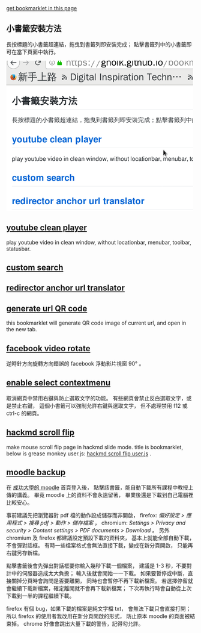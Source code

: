 <meta charset="UTF-8">

<a href="//gholk.github.io/bookmarklet">
  get bookmarklet in this page
</a>

## 小書籤安裝方法
長按標題的小書籤超連結，拖曳到書籤列即安裝完成；
點擊書籤列中的小書籤即可在當下頁面中執行。

![drag bookmarklet vedio](bookmarklet-add.gif)

<h2>
<a title="play youtube video in clean browser window"
   href='javascript:void function () {const urlToPlayer={};urlToPlayer.youtube=function(location){const scan=location.search.match(/[&\/\?]v=([^&]*)/);const id=scan[1];return"https://youtube.com/embed/"+id};function openCleanWindow(url){window.open(url,"clean youtube player","resizable")}function createButton(){const menuId="menu-container";const button=document.createElement("button");button.textContent="clean window";button.onclick=(()=>{const url=urlToPlayer.youtube(location);openCleanWindow(url)});document.getElementById(menuId).appendChild(button)}openCleanWindow(urlToPlayer.youtube(location));}()'>
   youtube clean player
</a>
</h2>

play youtube video in clean window,
without locationbar, menubar, toolbar, statusbar.


<h2>
  <a href='javascript:void function () {const map={};map.set=function(alias,url,name){this[alias]={url:url,name:name}};map.createForm=function(key){const form=document.createElement("form");const search=this[key];form.action=search.url;form.target="_blank";const input=document.createElement("input");input.name=search.name;form.appendChild(input);return form};map.search=function(key,string){const form=this.createForm(key);form.querySelector("input").value=string;document.documentElement.appendChild(form);form.submit()};map.set("pttpedia","http://zh.pttpedia.wikia.com/wiki/特殊:搜索","query");function promptSearch(string){if(!string)string=prompt("custom search");const scan=string.match(/([^\s]+)\s(.*)$/);const key=scan[1];const value=scan[2];map.search(key,value)}promptSearch();}()'>
  custom search
  </a>
</h2>

<h2>
<a title="jupmer translator"
href='javascript:void function () {var jumperTranslator={urlScheme:null,decode:decodeURIComponent,translate:function(url){const scan;if(scan=url.match(this.urlScheme)){return this.decode(scan[1])}else return null},modifyAnchor:function(anchor){const newUrl=this.translate(anchor.href);if(typeof newUrl=="string")anchor.href=newUrl;return anchor},modifyAllAnchor:function(){for(const anchor of document.querySelectorAll("a")){this.modifyAnchor(anchor)}},promptUrlScheme:function(){const urlRegexpString=prompt("url scheme regexp");this.urlScheme=new RegExp(urlRegexpString)}};jumperTranslator.promptUrlScheme();}()'>
redirector anchor url translator</a>
</h2>

## [generate url QR code][url qrcode]
this bookmarklet will generate QR code image of current url,
and open in the new tab.

[url qrcode]: javascript:void%20function%20()%20%7Bconst%20url=window.location.href;const%20qrcodeUrl=%60http://chart.googleapis.com/chart?chs=150x150&cht=qr&chl=$%7Burl%7D%60;window.open(qrcodeUrl);%7D() "generate QR code image of current url"

## [facebook video rotate]
逆時針方向旋轉方向錯誤的 facebook 浮動影片視窗 90° 。

## [enable select contextmenu]
取消網頁中禁用右鍵與防止選取文字的功能。
有些網頁會禁止反白選取文字，或是禁止右鍵，
這個小書籤可以強制允許右鍵與選取文字，
但不處理禁用 f12 或 ctrl-c 的網頁。

## [hackmd scroll flip]
make mouse scroll flip page in hackmd slide mode.
title is bookmarklet, below is grease monkey user.js:
[hackmd scroll flip user.js] .

## [moodle backup]
在 [成功大學的 moodle][moodle.ncku] 首頁登入後，
點擊該書籤，能自動下載所有課程中教授上傳的講義。
畢竟 moodle 上的資料不會永遠留著，
畢業後還是下載到自己電腦裡比較安心。

事前建議先把瀏覽器對 pdf 檔的動作設成儲存而非開啟，
firefox: *偏好設定 > 應用程式 > 搜尋 pdf > 動作 > 儲存檔案* ，
chromium: *Settings > Privacy and security >
Content settings > PDF documents > Download* 。
另外 chromium 及 firefox 都建議設定預設下載的資料夾，
基本上就能全部自動下載，不會彈對話框。
有時一些檔案格式會無法直接下載，變成在新分頁開啟，
只能再右鍵另存新檔。

點擊書籤後會先彈出對話框要你輸入幾秒下載一個檔案，
建議是 1-3 秒，不要對計中的伺服器造成太大負擔；
輸入後就會開始一一下載。
如果要暫停或中斷，直接關掉分頁時會詢問是否要離開，
同時也會暫停不再下載新檔案。
若選擇停留就會繼續下載新檔案，確定離開就不會再下載新檔案；
下次再執行時會自動從上次下載到一半的課程繼續下載。

firefox 有個 bug，如果下載的檔案是純文字檔 txt，
會無法下載只會直接打開；
所以 firefox 的使用者我改用在新分頁開啟的形式，
防止原本 moodle 的頁面被結束掉。
chrome 好像會跳出大量下載的警告，記得勾允許。

[moodle.ncku]: https://moodle.ncku.edu.tw/
[moodle backup]: javascript:void%20function%20()%20%7Bclass%20MoodleCrawler%7Bconstructor()%7Bthis.sleepInterval=3;this.domParser=new%20DOMParser;this.textDecoder=new%20TextDecoder(%22UTF-8%22)%7Dasync%20fetch(url)%7Breturn%20await%20fetch(url,%7Bcredentials:%22same-origin%22%7D)%7Dasync%20$fetch(url)%7Bconst%20response=await%20this.fetch(url);const%20html=await%20response.text();const%20dom=this.domParser.parseFromString(html,%22text/html%22);return%20dom%7D*extractAllCourseId(document)%7Bconst%20anchorList=document.querySelectorAll(%22.block_course_list%20a%22);for(const%20anchor%20of%20anchorList)%7Bconst%20url=new%20URL(anchor.href);yield%20url.searchParams.get(%22id%22)%7D%7DextractTitle(document)%7Breturn%20document.getElementById(%22logobox%22).textContent.trim()%7D*extractFolder(url)%7Bconst%20folder=this.$fetch(url);const%20fileList=folder.then(dom=%3E%7Breturn%20dom.querySelectorAll(%22.fp-filename-icon%20a%22)%7D);let%20finish=false;let%20index=0;while(!finish)%7Byield%20fileList.then(anchorList=%3E%7Blet%20anchor=null;if(index%3CanchorList.length)%7Banchor=anchorList%5Bindex%5D;index++%7Dif(index%3E=anchorList.length)finish=true;return%7Burl:anchor.href%7D%7D)%7D%7D*extractByType(tr)%7Bconst%20url=tr.querySelector(%22a%22).href;let%20description=tr.querySelector(%22td:last-child%22).textContent;description=description.trim();if(url.includes(%22/mod/resource/view.php%22))%7Byield%7Burl:url,description:description%7D%7Delse%20if(url.includes(%22/mod/folder/view.php%22))%7Byield*this.extractFolder(url)%7Delse%20if(url.includes(%22/mod/page/view.php%22)%7C%7Curl.includes(%22/mod/url/view.php%22))%7Byield%7Burl:url,description:description%7D%7Delse%20console.error(%60unknown%20file%20type:%20$%7Burl%7D%60)%7D*extractAllFile(document)%7Bconst%20tableRowNonEmptySelector=%22#region-main-box%20tr%5Bclass%5D%22;for(const%20tr%20of%20document.querySelectorAll(tableRowNonEmptySelector))%7Byield*this.extractByType(tr)%7D%7Dasync%20$fetchCourseResource(id)%7Bconst%20url=%60https://moodle.ncku.edu.tw/course/resources.php?id=$%7Bid%7D%60;return%20await%20this.$fetch(url)%7Dsleep(second=this.sleepInterval)%7Breturn%20new%20Promise(wake=%3EsetTimeout(wake,second*1e3))%7DgetLastCourseId()%7Breturn%20localStorage.getItem(%22moodle-backup-current-id%22)%7DsetLastCourseId(id)%7BlocalStorage.setItem(%22moodle-backup-current-id%22,id)%7DremoveLastCourseId()%7BlocalStorage.removeItem(%22moodle-backup-current-id%22)%7Dasync%20run()%7Bthis.runInit();let%20lastCourseId=this.getLastCourseId();let%20alreadyDownload;if(lastCourseId)alreadyDownload=true;else%20alreadyDownload=false;for(const%20id%20of%20this.extractAllCourseId(document))%7Bif(alreadyDownload)%7Bif(lastCourseId==id)alreadyDownload=false;else%20continue%7Dthis.setLastCourseId(id);const%20resource=await%20this.$fetchCourseResource(id);const%20title=this.extractTitle(resource);await%20this.sleep();for(let%20file%20of%20this.extractAllFile(resource))%7Bif(file&&file.then)file=await%20file;if(file)%7Bthis.download(file.url);await%20this.sleep()%7D%7D%7Dthis.removeLastCourseId();this.runDestruct()%7DrunInit()%7Bthis.downloadInit();this.preventExitInit()%7DrunDestruct()%7Bthis.downloadDestruct();this.preventExitDestruct()%7DisFirefox()%7Breturn%20navigator.userAgent.match(/firefox/i)%7DdownloadInit()%7Bconst%20anchor=document.createElement(%22a%22);if(!this.isFirefox())anchor.setAttribute(%22download%22,%22%22);anchor.setAttribute(%22target%22,%22_blank%22);document.body.appendChild(anchor);this.downloadNode=anchor%7Ddownload(url)%7Bthis.downloadNode.href=url;this.downloadNode.click()%7DdownloadDestruct()%7Bthis.downloadNode.remove();this.downloadNode=null%7DpreventExitInit()%7Bwindow.onbeforeunload=this.preventExit%7DpreventExit(closeEvent)%7Breturn%22moodle%20backup%20is%20not%20finish,%20do%20you%20want%20to%20exit?%22%7DpreventExitDestruct()%7Bwindow.onbeforeunload=null%7Dasync%20bookmarkletPrompt()%7Blet%20second=prompt(%22download%20file%20interval%20second:%22);this.assert(typeof%20second==%22string%22,%22user%20abrupt%22);second=Number(second);this.assert(second%3E0,%22second%20should%20be%20positive%22);this.sleepInterval=Number(second);await%20this.run();alert(%22download%20finish%22)%7Dassert(test,errorMessage,CustomError=Error)%7Bif(!test)throw%20new%20CustomError(errorMessage)%7D%7Dclass%20MoodleCrawlerDebug%20extends%20MoodleCrawler%7Bconstructor()%7Bsuper();this.sleepInterval=.5%7DextractTitle(document)%7Bconst%20title=super.extractTitle(document);this.currentCourseTitle=title%7Ddownload(url)%7Bconsole.log(this.currentCourseTitle,url)%7D%7Dconst%20moodleCrawler=new%20MoodleCrawler;moodleCrawler.bookmarkletPrompt();%7D() "download all course file from moodle.ncku"

[facebook video rotate]: javascript:void%20function%20()%20%7Bdocument.querySelectorAll(%22div%5Brole=presentation%5D%22).forEach(present=%3E%7Bconst%20container=present.parentNode;if(container.querySelector(%22video%22))%7Bconsole.log(%22get%20video%22,container);const%20ratioOrigin=getRotateRatio(container.style.transform);const%20ratioNext=ratioOrigin-.25;container.style.transform=%60rotate($%7BratioNext%7Dturn)%60%7D%7D);function%20getRotateRatio(cssString)%7Bconst%20scan=cssString.match(/rotate%5C((-?%5Cd+(%5C.%5Cd+)?)turn%5C)/);if(scan)%7Bconst%20ratio=Number(scan%5B1%5D);return%20ratio%7Delse%20return%200%7D%7D() "rotate facebook float video window 90°"

[enable select contextmenu]: javascript:void%20function%20()%20%7Bfunction%20stopEvent(event)%7Bevent.stopImmediatePropagation()%7Dconst%20registFirst=%7Bcapture:true%7D;window.addEventListener(%22contextmenu%22,stopEvent,registFirst);document.addEventListener(%22mousedown%22,stopEvent,registFirst);%7D() "force enable right click (context menu) and text selection"

[hackmd scroll flip]: javascript:void%20function%20()%20%7Bif(document.querySelector(%22.reveal%20.slides%22))%7Bconst%20option=%7B%7D;option.pageup=%7BcharCode:0,keyCode:33,altKey:!1,ctrlKey:!1,shiftKey:!1,metaKey:!1,repeat:!1,isComposing:!1,key:%22PageUp%22,code:%22PageUp%22,type:%22keydown%22,composed:!0%7D,option.pagedown=%7BcharCode:0,keyCode:34,altKey:!1,ctrlKey:!1,shiftKey:!1,metaKey:!1,repeat:!1,isComposing:!1,key:%22PageDown%22,code:%22PageDown%22,type:%22keydown%22,composed:!0%7D,window.addEventListener(%22wheel%22,function(scroll)%7Bscroll.preventDefault();let%20keyOption;keyOption=scroll.deltaY%3E0?option.pagedown:option.pageup;const%20key=new%20KeyboardEvent(%22keydown%22,keyOption);document.dispatchEvent(key)%7D,%7Bpassive:!1%7D)%7D%7D() "make mouse scroll flip page in hackmd slide mode"
[hackmd scroll flip user.js]: https://gist.github.com/GHolk/4a2edcf9cf3f956ec7eb7d7823348b6c/raw/1c71ecd469701cfadf149d9687a785c5294191ef/hackmd-scroll-flip.user.js
